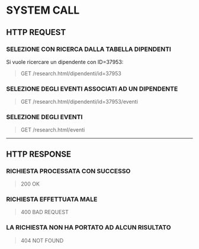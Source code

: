 # SYSTEM CALL <br>

## HTTP REQUEST

### SELEZIONE CON RICERCA DALLA TABELLA DIPENDENTI
Si vuole ricercare un dipendente con ID=37953:<br>
>GET /research.html/dipendenti/id=37953
>

### SELEZIONE DEGLI EVENTI ASSOCIATI AD UN DIPENDENTE
>GET /research.html/dipendenti/id=37953/eventi
>

### SELEZIONE DEGLI EVENTI
>GET /research.html/eventi
>

<hr>

## HTTP RESPONSE

### RICHIESTA PROCESSATA CON SUCCESSO
>200 OK
>

### RICHIESTA EFFETTUATA MALE
>400 BAD REQUEST
>

### LA RICHIESTA NON HA PORTATO AD ALCUN RISULTATO
>404 NOT FOUND
>
